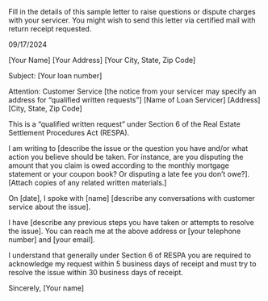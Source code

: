 Fill in the details of this sample letter to raise questions or dispute charges with your servicer. You might wish to send this letter via certified mail with return receipt requested.

09/17/2024

[Your Name]
[Your Address]
[Your City, State, Zip Code]

Subject: [Your loan number]

Attention: Customer Service [the notice from your servicer may specify an address for “qualified written requests”]
[Name of Loan Servicer]
[Address] 
[City, State, Zip Code]

This is a “qualified written request” under Section 6 of the Real Estate Settlement Procedures Act (RESPA).

I am writing to [describe the issue or the question you have and/or what action you believe should be taken. For instance, are you disputing the amount that you claim is owed according to the monthly mortgage statement or your coupon book? Or disputing a late fee you don’t owe?].
[Attach copies of any related written materials.]

On [date], I spoke with [name] [describe any conversations with customer service about the issue].

I have [describe any previous steps you have taken or attempts to resolve the issue].
You can reach me at the above address or [your telephone number] and [your email].

I understand that generally under Section 6 of RESPA you are required to acknowledge my request within 5 business days of receipt and must try to resolve the issue within 30 business days of receipt.

Sincerely,
[Your name]
